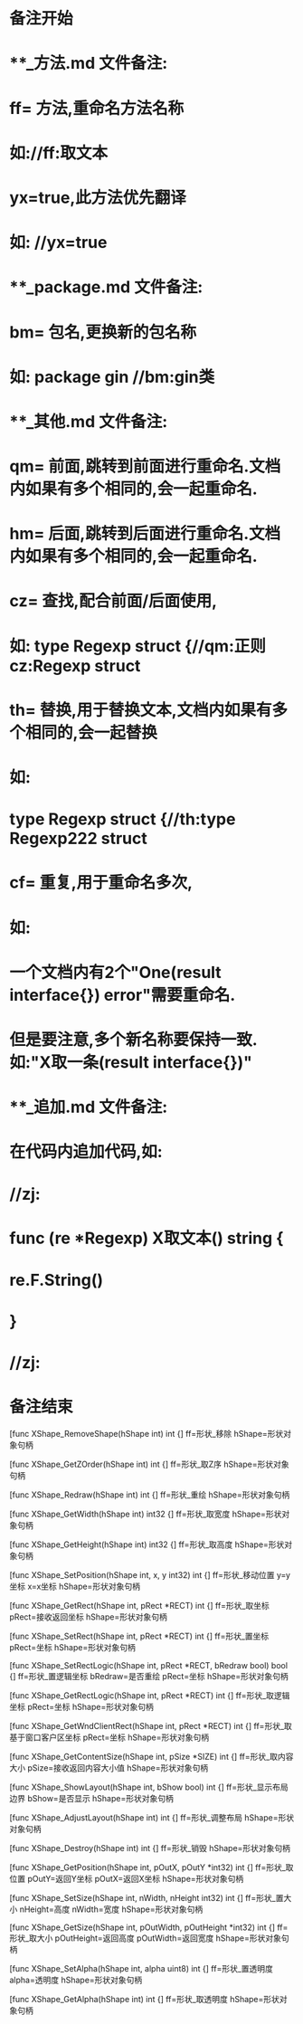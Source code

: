 # 备注开始
# **_方法.md 文件备注:
# ff= 方法,重命名方法名称
# 如://ff:取文本
#
# yx=true,此方法优先翻译
# 如: //yx=true

# **_package.md 文件备注:
# bm= 包名,更换新的包名称 
# 如: package gin //bm:gin类

# **_其他.md 文件备注:
# qm= 前面,跳转到前面进行重命名.文档内如果有多个相同的,会一起重命名.
# hm= 后面,跳转到后面进行重命名.文档内如果有多个相同的,会一起重命名.
# cz= 查找,配合前面/后面使用,
# 如: type Regexp struct {//qm:正则 cz:Regexp struct
#
# th= 替换,用于替换文本,文档内如果有多个相同的,会一起替换
# 如:
# type Regexp struct {//th:type Regexp222 struct
#
# cf= 重复,用于重命名多次,
# 如: 
# 一个文档内有2个"One(result interface{}) error"需要重命名.
# 但是要注意,多个新名称要保持一致. 如:"X取一条(result interface{})"

# **_追加.md 文件备注:
# 在代码内追加代码,如:
# //zj:
# func (re *Regexp) X取文本() string { 
# re.F.String()
# }
# //zj:
# 备注结束

[func XShape_RemoveShape(hShape int) int {]
ff=形状_移除
hShape=形状对象句柄

[func XShape_GetZOrder(hShape int) int {]
ff=形状_取Z序
hShape=形状对象句柄

[func XShape_Redraw(hShape int) int {]
ff=形状_重绘
hShape=形状对象句柄

[func XShape_GetWidth(hShape int) int32 {]
ff=形状_取宽度
hShape=形状对象句柄

[func XShape_GetHeight(hShape int) int32 {]
ff=形状_取高度
hShape=形状对象句柄

[func XShape_SetPosition(hShape int, x, y int32) int {]
ff=形状_移动位置
y=y坐标
x=x坐标
hShape=形状对象句柄

[func XShape_GetRect(hShape int, pRect *RECT) int {]
ff=形状_取坐标
pRect=接收返回坐标
hShape=形状对象句柄

[func XShape_SetRect(hShape int, pRect *RECT) int {]
ff=形状_置坐标
pRect=坐标
hShape=形状对象句柄

[func XShape_SetRectLogic(hShape int, pRect *RECT, bRedraw bool) bool {]
ff=形状_置逻辑坐标
bRedraw=是否重绘
pRect=坐标
hShape=形状对象句柄

[func XShape_GetRectLogic(hShape int, pRect *RECT) int {]
ff=形状_取逻辑坐标
pRect=坐标
hShape=形状对象句柄

[func XShape_GetWndClientRect(hShape int, pRect *RECT) int {]
ff=形状_取基于窗口客户区坐标
pRect=坐标
hShape=形状对象句柄

[func XShape_GetContentSize(hShape int, pSize *SIZE) int {]
ff=形状_取内容大小
pSize=接收返回内容大小值
hShape=形状对象句柄

[func XShape_ShowLayout(hShape int, bShow bool) int {]
ff=形状_显示布局边界
bShow=是否显示
hShape=形状对象句柄

[func XShape_AdjustLayout(hShape int) int {]
ff=形状_调整布局
hShape=形状对象句柄

[func XShape_Destroy(hShape int) int {]
ff=形状_销毁
hShape=形状对象句柄

[func XShape_GetPosition(hShape int, pOutX, pOutY *int32) int {]
ff=形状_取位置
pOutY=返回Y坐标
pOutX=返回X坐标
hShape=形状对象句柄

[func XShape_SetSize(hShape int, nWidth, nHeight int32) int {]
ff=形状_置大小
nHeight=高度
nWidth=宽度
hShape=形状对象句柄

[func XShape_GetSize(hShape int, pOutWidth, pOutHeight *int32) int {]
ff=形状_取大小
pOutHeight=返回高度
pOutWidth=返回宽度
hShape=形状对象句柄

[func XShape_SetAlpha(hShape int, alpha uint8) int {]
ff=形状_置透明度
alpha=透明度
hShape=形状对象句柄

[func XShape_GetAlpha(hShape int) int {]
ff=形状_取透明度
hShape=形状对象句柄
